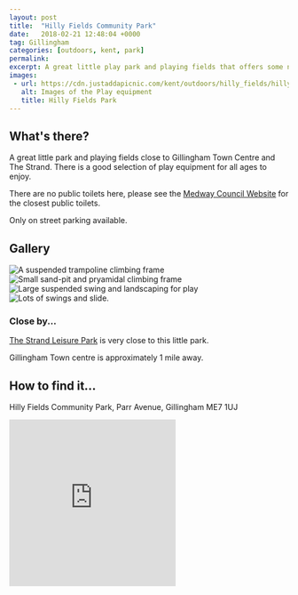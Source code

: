 ```yaml
---
layout: post
title:  "Hilly Fields Community Park"
date:   2018-02-21 12:48:04 +0000
tag: Gillingham
categories: [outdoors, kent, park]
permalink: 
excerpt: A great little play park and playing fields that offers some novel and interesting play equipment.  The perfect stop over after being at the Strand or on your way home from a shopping trip.
images:
 - url: https://cdn.justaddapicnic.com/kent/outdoors/hilly_fields/hillyfields1.jpg
   alt: Images of the Play equipment
   title: Hilly Fields Park
---
```


## What's there?
A great little park and playing fields close to Gillingham Town Centre and The Strand.  There is a good selection of play equipment for all ages to enjoy.

There are no public toilets here, please see the [Medway Council Website](https://www.medway.gov.uk/information/findmynearest.aspx?stype=36) for the closest public toilets.

Only on street parking available.

## Gallery

<div class="container">
<div class="row">

<div class="col-md-6">
  <div class="card" id="landscape">
    <img src="https://cdn.justaddapicnic.com/kent/outdoors/hilly_fields/hillyfields1.jpg" alt="A suspended trampoline climbing frame" class="img-fluid">
  </div>

  <div class="card" id="landscape">
    <img src="https://cdn.justaddapicnic.com/kent/outdoors/hilly_fields/hillyfields2.jpg" alt="Small sand-pit and pryamidal climbing frame" class="img-fluid">
  </div>
</div>

<div class="col-md-6">
  <div class="card" id="landscape">
    <img src="https://cdn.justaddapicnic.com/kent/outdoors/hilly_fields/hillyfields3.jpg" alt="Large suspended swing and landscaping for play" class="img-fluid">
  </div>

  <div class="card" id="landscape">
    <img src="https://cdn.justaddapicnic.com/kent/outdoors/hilly_fields/hillyfields4.jpg" alt="Lots of swings and slide." class="img-fluid">
  </div>
</div>
</div>
</div>


### Close by...

[The Strand Leisure Park](http://www.justaddapicnic.com/outdoors/kent/park/sandpit/2018/01/16/strand.html) is very close to this little park.

Gillingham Town centre is approximately 1 mile away.

## How to find it...
Hilly Fields Community Park, Parr Avenue, Gillingham ME7 1UJ

<iframe src="https://www.google.com/maps/embed?pb=!1m18!1m12!1m3!1d2489.64243528698!2d0.5549374163226908!3d51.39124942700906!2m3!1f0!2f0!3f0!3m2!1i1024!2i768!4f13.1!3m3!1m2!1s0x47d8cd824b7dc5d9%3A0xab7cdaaf12c66fce!2sHilly+Fields+Community+Park!5e0!3m2!1sen!2suk!4v1519221912117" width="300" height="300" frameborder="0" style="border:0" allowfullscreen></iframe>



